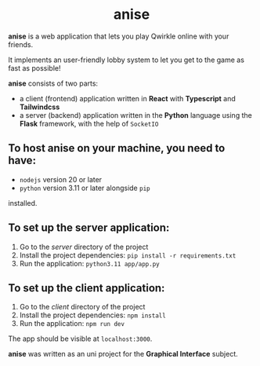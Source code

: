 <h1 style="text-align: center;">anise</h1>

**anise** is a web application that lets you play Qwirkle online with your friends. <br>

It implements an user-friendly lobby system to let you get to the game as fast as possible!

**anise** consists of two parts:
- a client (frontend) application written in **React** with **Typescript** and **Tailwindcss**
- a server (backend) application written in the **Python** language using the **Flask** framework, with the help of ``SocketIO``



## To host **anise** on your machine, you need to have:
- ``nodejs`` version 20 or later 
- ``python`` version 3.11 or later alongside `pip`<br>

installed.

## To set up the server application:
1. Go to the *server* directory of the project
2. Install the project dependencies: ``pip install -r requirements.txt`` 
3. Run the application: ``python3.11 app/app.py``

## To set up the client application:
1. Go to the *client* directory of the project
2. Install the project dependencies: ``npm install``
3. Run the application: ``npm run dev``

The app should be visible at ```localhost:3000```.

**anise** was written as an uni project for the **Graphical Interface** subject.
